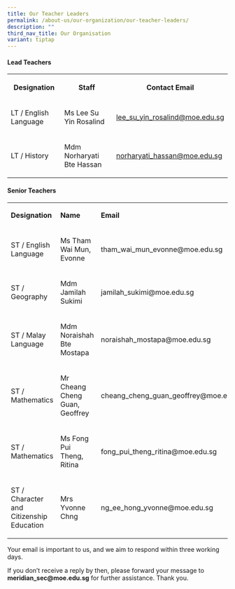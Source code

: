 ```yaml
---
title: Our Teacher Leaders
permalink: /about-us/our-organization/our-teacher-leaders/
description: ""
third_nav_title: Our Organisation
variant: tiptap
---
```

<h4>Lead Teachers </h4>
<table style="minWidth: 75px">
<colgroup>
<col>
<col>
<col>
</colgroup>
<tbody>
<tr>
<th rowspan="1" colspan="1">
<p>Designation</p>
</th>
<th rowspan="1" colspan="1">
<p>Staff</p>
</th>
<th rowspan="1" colspan="1">
<p>Contact Email</p>
</th>
</tr>
<tr>
<td rowspan="1" colspan="1">
<p>LT / English Language</p>
</td>
<td rowspan="1" colspan="1">
<p>Ms Lee Su Yin Rosalind</p>
</td>
<td rowspan="1" colspan="1">
<p><a href="mailto:lee_su_yin_rosalind@moe.edu.sg" rel="noopener noreferrer nofollow" target="_blank">lee_su_yin_rosalind@moe.edu.sg</a>
</p>
</td>
</tr>
<tr>
<td rowspan="1" colspan="1">
<p>LT / History</p>
</td>
<td rowspan="1" colspan="1">
<p>Mdm Norharyati Bte Hassan</p>
</td>
<td rowspan="1" colspan="1">
<p><a href="mailto:norharyati_hassan@moe.edu.sg" rel="noopener noreferrer nofollow" target="_blank">norharyati_hassan@moe.edu.sg</a>
</p>
</td>
</tr>
</tbody>
</table>
<h4>Senior Teachers </h4>
<table style="minWidth: 75px">
<colgroup>
<col>
<col>
<col>
</colgroup>
<tbody>
<tr>
<td rowspan="1" colspan="1">
<p><strong>Designation</strong>
</p>
</td>
<td rowspan="1" colspan="1">
<p><strong>Name</strong>
</p>
</td>
<td rowspan="1" colspan="1">
<p><strong>Email</strong>
</p>
</td>
</tr>
<tr>
<td rowspan="1" colspan="1">
<p>ST / English Language</p>
</td>
<td rowspan="1" colspan="1">
<p>Ms Tham Wai Mun, Evonne</p>
</td>
<td rowspan="1" colspan="1">
<p><a rel="noopener noreferrer nofollow" target="_blank">tham_wai_mun_evonne@moe.edu.sg</a>
</p>
</td>
</tr>
<tr>
<td rowspan="1" colspan="1">
<p>ST / Geography</p>
</td>
<td rowspan="1" colspan="1">
<p>Mdm Jamilah Sukimi</p>
</td>
<td rowspan="1" colspan="1">
<p><a rel="noopener noreferrer nofollow" target="_blank">jamilah_sukimi@moe.edu.sg</a>
</p>
</td>
</tr>
<tr>
<td rowspan="1" colspan="1">
<p>ST / Malay Language</p>
</td>
<td rowspan="1" colspan="1">
<p>Mdm Noraishah Bte Mostapa</p>
</td>
<td rowspan="1" colspan="1">
<p><a rel="noopener noreferrer nofollow" target="_blank">noraishah_mostapa@moe.edu.sg</a>
</p>
</td>
</tr>
<tr>
<td rowspan="1" colspan="1">
<p>ST / Mathematics</p>
</td>
<td rowspan="1" colspan="1">
<p>Mr Cheang Cheng Guan, Geoffrey</p>
</td>
<td rowspan="1" colspan="1">
<p><a rel="noopener noreferrer nofollow" target="_blank">cheang_cheng_guan_geoffrey@moe.edu.sg</a>
</p>
</td>
</tr>
<tr>
<td rowspan="1" colspan="1">
<p>ST / Mathematics</p>
</td>
<td rowspan="1" colspan="1">
<p>Ms Fong Pui Theng, Ritina</p>
</td>
<td rowspan="1" colspan="1">
<p><a rel="noopener noreferrer nofollow" target="_blank">fong_pui_theng_ritina@moe.edu.sg</a>
</p>
</td>
</tr>
<tr>
<td rowspan="1" colspan="1">
<p>ST / Character and Citizenship Education</p>
</td>
<td rowspan="1" colspan="1">
<p>Mrs Yvonne Chng</p>
</td>
<td rowspan="1" colspan="1">
<p><a rel="noopener noreferrer nofollow" target="_blank">ng_ee_hong_yvonne@moe.edu.sg</a>
</p>
</td>
</tr>
</tbody>
</table>
<p>Your email is important to us, and we aim to respond within three working
days.</p>
<p>If you don’t receive a reply by then, please forward your message to <strong><a rel="noopener noreferrer nofollow" target="_blank">meridian_sec@moe.edu.sg</a></strong> for
further assistance. Thank you.</p>
<p></p>